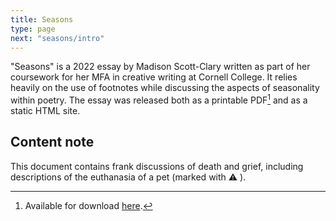 ```yaml
---
title: Seasons
type: page
next: "seasons/intro"
---
```


"Seasons" is a 2022 essay by Madison Scott-Clary written as part of her coursework for her MFA in creative writing at Cornell College. It relies heavily on the use of footnotes while discussing the aspects of seasonality within poetry. The essay was released both as a printable PDF[^pdf] and as a static HTML site.

## Content note

This document contains frank discussions of death and grief, including descriptions of the euthanasia of a pet (marked with ⚠ ).

[^pdf]: Available for download [here](/seasons.pdf).

